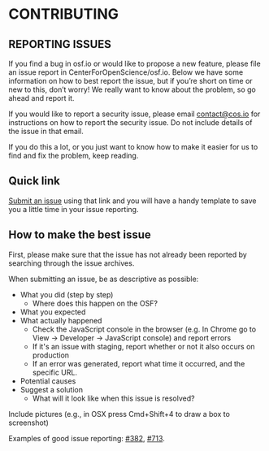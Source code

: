 CONTRIBUTING
============

REPORTING ISSUES
----------------

If you find a bug in osf.io or would like to propose a new feature, please file an issue report in CenterForOpenScience/osf.io. Below we have some information on how to best report the issue, but if you’re short on time or new to this, don’t worry! We really want to know about the problem, so go ahead and report it.

If you would like to report a security issue, please email contact@cos.io for instructions on how to report the security issue. Do not include details of the issue in that email.

If you do this a lot, or you just want to know how to make it easier for us to find and fix the problem, keep reading.

Quick link
----------
[Submit an issue](https://github.com/CenterForOpenScience/OSF.io/issues/new?body=Steps%0A-------%0A1.%20%0A%0AExpected%0A------------%0A%0AActual%0A--------%0A)
using that link and you will have a handy template to save you a little time in your issue reporting.

How to make the best issue
--------------------------

First, please make sure that the issue has not already been reported by searching through the issue archives. 

When submitting an issue, be as descriptive as possible: 
* What you did (step by step)
    * Where does this happen on the OSF?
* What you expected
* What actually happened 
    * Check the JavaScript console in the browser (e.g. In Chrome go to View → Developer → JavaScript console) and report errors 
    * If it's an issue with staging, report whether or not it also occurs on production 
    * If an error was generated, report what time it occurred, and the specific URL.
* Potential causes 
* Suggest a solution
    * What will it look like when this issue is resolved? 

Include pictures (e.g., in OSX press Cmd+Shift+4 to draw a box to screenshot)

Examples of good issue reporting: [#382](https://github.com/CenterForOpenScience/osf.io/issues/382), [#713](https://github.com/CenterForOpenScience/osf.io/issues/713).
